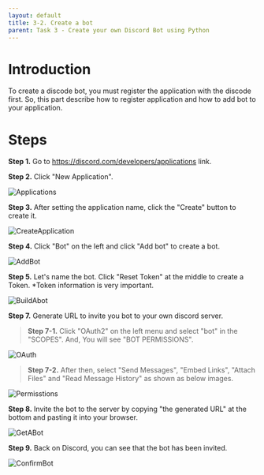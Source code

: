 ```yaml
---
layout: default
title: 3-2. Create a bot
parent: Task 3 - Create your own Discord Bot using Python
---
```


# **Introduction**

To create a discode bot, you must register the application with the discode first.
So, this part describe how to register application and how to add bot to your application.

# **Steps**

**Step 1.** Go to https://discord.com/developers/applications link.

**Step 2.** Click "New Application".

![Applications](https://user-images.githubusercontent.com/90645441/161938682-29044da0-a590-432a-9ff2-b66b3e3ef6d2.png)

**Step 3.** After setting the application name, click the "Create" button to create it.

![CreateApplication](https://user-images.githubusercontent.com/90645441/161938722-2908c095-5456-4341-8c05-3f7d3f311d6b.png)

**Step 4.** Click "Bot" on the left and click "Add bot" to create a bot.

![AddBot](https://user-images.githubusercontent.com/90645441/161938526-74839b13-2ae7-4f0d-80d1-b4f405dcc3d8.png)

**Step 5.** Let's name the bot. Click "Reset Token" at the middle to create a Token. 
*Token information is very important.

![BuildAbot](https://user-images.githubusercontent.com/90645441/161938845-f4535b7c-7ece-4138-bb77-ab19f089d0fe.png)

**Step 7.** Generate URL to invite you bot to your own discord server.

> **Step 7-1.** Click "OAuth2" on the left menu and select "bot" in the "SCOPES". And, You will see "BOT PERMISSIONS". 

![OAuth](https://user-images.githubusercontent.com/90645441/161939011-6b78328b-2265-4146-b9f2-46f1fedd7a82.png)
  
> **Step 7-2.** After then, select "Send Messages", "Embed Links", "Attach Files" and "Read Message History" as shown as below images.

![Permisstions](https://user-images.githubusercontent.com/90645441/161939022-54c3669f-d1a6-4b5d-843c-ca3a1092fe38.png)

**Step 8.** Invite the bot to the server by copying "the generated URL" at the bottom and pasting it into your browser.

![GetABot](https://user-images.githubusercontent.com/90645441/161939076-7dce2aea-1d25-4b15-ac82-a97d0216435c.png)

**Step 9.** Back on Discord, you can see that the bot has been invited.

![ConfirmBot](https://user-images.githubusercontent.com/90645441/161939110-b6add9e3-b998-46f8-90ab-4ba7a09f482a.png)
